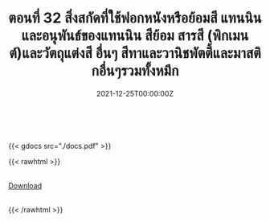 ﻿---
linktitle: 32  สิ่งสกัดที่ใช้ฟอกหนังหรือย้อมสี แทนนินและอนุพันธ์ของแทนนิน สีย้อม ฯล
title:  ตอนที่ 32  สิ่งสกัดที่ใช้ฟอกหนังหรือย้อมสี แทนนินและอนุพันธ์ของแทนนิน สีย้อม สารสี (พิกเมนต์)และวัตถุแต่งสี อื่นๆ สีทาและวานิชพัตตี้และมาสติกอื่นๆรวมทั้งหมึก
date: "2021-12-25T00:00:00Z"
lastmod: "2021-12-25T00:00:00Z"
draft: false
toc: false 
type: series 
categories: ["พิกัดศุลกากร"]
tags: ["รหัสสถิติ"]
authors: ["admin"]
menu:
  ts_2022:
    parent: รหัสสถิติสินค้า ฉบับปี 2565
    weight: 29

weight: 29
---

<br>

{{< gdocs src="./docs.pdf" >}}


{{< rawhtml >}}
<br>

<br>
<div class="article-tags">
<a class="badge badge-danger" href="./docs.pdf" target="_blank" id="download_files_new">Download</a>

</div>
<br>

{{< /rawhtml >}}
